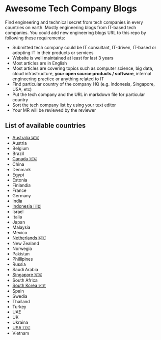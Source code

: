 # Awesome Tech Company Blogs

Find engineering and technical secret from tech companies in every countries on earth. Mostly engineering blogs from IT-based tech companies. You could add new engineering blogs URL to this repo by following these requirements:

* Submitted tech company could be IT consultant, IT-driven, IT-based or adopting IT in their products or services
* Website is well maintained at least for last 3 years
* Most articles are in English
* Most articles are covering topics such as computer science, big data, cloud infrastructure, **your open source products / software**, internal engineering practice or anything related to IT
* Find particular country of the company HQ (e.g. Indonesia, Singapore, USA, etc)
* Put the tech company and the URL in markdown file for particular country
* Sort the tech company list by using your text editor
* Your MR will be reviewed by the reviewer

## List of available countries

* [Australia 🇦🇺](dir/australia.md)
* Austria
* Belgium
* Brazil
* [Canada 🇨🇦](dir/canada.md)
* China
* Denmark
* Egypt
* Estonia
* Finlandia
* France
* Germany
* India
* [Indonesia 🇮🇩](dir/indonesia.md)
* Israel
* Italia
* Japan
* Malaysia
* Mexico
* [Netherlands 🇳🇱](dir/netherlands.md)
* New Zealand
* Norwegia
* Pakistan
* Phillipines
* Russia
* Saudi Arabia
* [Singapore 🇸🇬](dir/singapore.md)
* South Africa
* [South Korea 🇰🇷](dir/south-korea.md)
* Spain
* Swedia
* Thailand
* Turkey
* UAE
* UK
* Ukraina
* [USA 🇺🇸](dir/usa.md)
* Vietnam